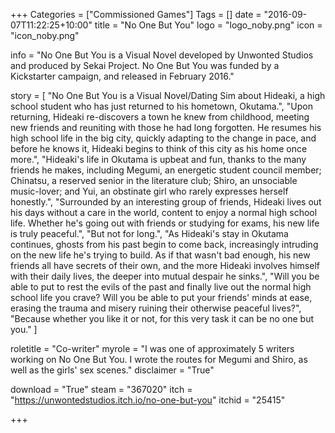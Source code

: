+++
Categories = ["Commissioned Games"]
Tags = []
date = "2016-09-07T11:22:25+10:00"
title = "No One But You"
logo = "logo_noby.png"
icon = "icon_noby.png"

info = "No One But You is a Visual Novel developed by Unwonted Studios and produced by Sekai Project. No One But You was funded by a Kickstarter campaign, and released in February 2016."

story = [
	"No One But You is a Visual Novel/Dating Sim about Hideaki, a high school student who has just returned to his hometown, Okutama.",
	"Upon returning, Hideaki re-discovers a town he knew from childhood, meeting new friends and reuniting with those he had long forgotten. He resumes his high school life in the big city, quickly adapting to the change in pace, and before he knows it, Hideaki begins to think of this city as his home once more.",
	"Hideaki's life in Okutama is upbeat and fun, thanks to the many friends he makes, including Megumi, an energetic student council member; Chinatsu, a reserved senior in the literature club; Shiro, an unsociable music-lover; and Yui, an obstinate girl who rarely expresses herself honestly.",
	"Surrounded by an interesting group of friends, Hideaki lives out his days without a care in the world, content to enjoy a normal high school life. Whether he's going out with friends or studying for exams, his new life is truly peaceful.",
	"But not for long.",
	"As Hideaki's stay in Okutama continues, ghosts from his past begin to come back, increasingly intruding on the new life he's trying to build. As if that wasn't bad enough, his new friends all have secrets of their own, and the more Hideaki involves himself with their daily lives, the deeper into mutual despair he sinks.",
	"Will you be able to put to rest the evils of the past and finally live out the normal high school life you crave? Will you be able to put your friends' minds at ease, erasing the trauma and misery ruining their otherwise peaceful lives?",
	"Because whether you like it or not, for this very task it can be no one but you."
]

roletitle = "Co-writer"
myrole = "I was one of approximately 5 writers working on No One But You. I wrote the routes for Megumi and Shiro, as well as the girls' sex scenes."
disclaimer = "True"

download = "True"
steam = "367020"
itch = "https://unwontedstudios.itch.io/no-one-but-you"
itchid = "25415"

+++
